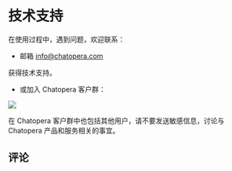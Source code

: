 # 技术支持

在使用过程中，遇到问题，欢迎联系：

- 邮箱 <a href="mailto:info@chatopera.com?Subject=【Chatopera云服务】" target="_top">info@chatopera.com</a>

获得技术支持。

- 或加入 Chatopera 客户群：

![](/images/products/platform/Chatopera_企业微信_客户群_qr_explained.png)

在 Chatopera 客户群中也包括其他用户，请不要发送敏感信息，讨论与 Chatopera 产品和服务相关的事宜。

## 评论

<script src="https://utteranc.es/client.js"
        repo="chatopera/docs"
        issue-term="pathname"
        label="Comment"
        theme="github-light"
        crossorigin="anonymous"
        async>
</script>
